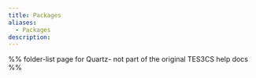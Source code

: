 ```yaml
---
title: Packages
aliases:
  - Packages
description:
---
```

%% folder-list page for Quartz- not part of the original TES3CS help docs %%